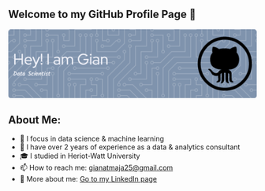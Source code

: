 ## Welcome to my GitHub Profile Page 👋
![Banner](https://github.com/Gianatmaja/Gianatmaja/blob/main/images/github-header-image%20(1).png)

## About Me:
- 🔭 I focus in data science & machine learning
- 💼 I have over 2 years of experience as a data & analytics consultant
- 🎓 I studied in Heriot-Watt University
- 📫 How to reach me: [gianatmaja25@gmail.com](https://mail.google.com/mail/u/0/?fs=1&tf=cm&source=mailto&to=gianatmaja25@gmail.com)
- 🔗 More about me: [Go to my LinkedIn page](https://www.linkedin.com/in/gianatmaja/)
